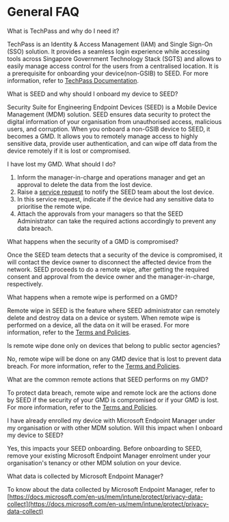 # General FAQ

What is TechPass and why do I need it?

TechPass is an Identity & Access Management (IAM) and Single Sign-On (SSO) solution. It provides a seamless login experience while accessing tools across Singapore Government Technology Stack (SGTS) and allows to easily manage access control for the users from a centralised location. It is a prerequisite for onboarding your device(non-GSIB) to SEED. For more information, refer to [TechPass Documentation][techpass-documentation].


What is SEED and why should I onboard my device to SEED?

Security Suite for Engineering Endpoint Devices (SEED) is a Mobile Device Management (MDM) solution. SEED ensures data security to protect the digital information of your organisation from unauthorised access, malicious users, and corruption. When you onboard a non-GSIB device to SEED, it becomes a GMD. It allows you to remotely manage access to highly sensitive data, provide user authentication, and can wipe off data from the device remotely if it is lost or compromised.


I have lost my GMD. What should I do?

1. Inform the manager-in-charge and operations manager and get an approval to delete the data from the lost device.
2. Raise a [service request][service-request] to notify the SEED team about the lost device.
3. In this service request, indicate if the device had any sensitive data to prioritise the remote wipe.
4. Attach the approvals from your managers so that the SEED Administrator can take the required actions accordingly to prevent any data breach.


What happens when the security of a GMD is compromised?

Once the SEED team detects that a security of the device is compromised, it will contact the device owner to disconnect the affected device from the network. SEED proceeds to do a remote wipe, after getting the required consent and approval from the device owner and the manager-in-charge, respectively.


What happens when a remote wipe is performed on a GMD?

Remote wipe in SEED is the feature where SEED administrator can remotely delete and destroy data on a device or system. When remote wipe is performed on a device, all the data on it will be erased. For more information, refer to the [Terms and Policies][terms-and-policies].


Is remote wipe done only on devices that belong to public sector agencies?

No, remote wipe will be done on any GMD device that is lost to prevent data breach. For more information, refer to the [Terms and Policies][terms-and-policies].


What are the common remote actions that SEED performs on my GMD?

To protect data breach, remote wipe and remote lock are the actions done by SEED if the security of your GMD is compromised or if your GMD is lost. For more information, refer to the [Terms and Policies][terms-and-policies].


I have already enrolled my device with Microsoft Endpoint Manager under my organisation or with other MDM solution. Will this impact when I onboard my device to SEED?

Yes, this impacts your SEED onboarding. Before onboarding to SEED, remove your existing Microsoft Endpoint Manager enrolment under your organisation's tenancy or other MDM solution on your device.


What data is collected by Microsoft Endpoint Manager?

To know about the data collected by Microsoft Endpoint Manager, refer to [https://docs.microsoft.com/en-us/mem/intune/protect/privacy-data-collect](https://docs.microsoft.com/en-us/mem/intune/protect/privacy-data-collect)


[techpass-documentation]: https://docs.developer.tech.gov.sg/docs/techpass-user-guide/#/
[terms-and-policies]: https://docs.developer.tech.gov.sg/docs/security-suite-for-engineering-endpoint-devices/#/terms-and-policies
[service-request]: https://form.gov.sg/#!/6099efa30d6a0a0012dff367

